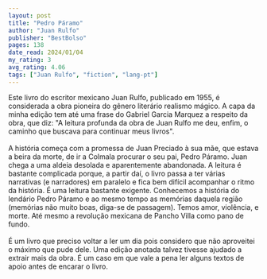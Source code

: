 ```yaml
---
layout: post
title: "Pedro Páramo"
author: "Juan Rulfo"
publisher: "BestBolso"
pages: 138
date_read: 2024/01/04
my_rating: 3
avg_rating: 4.06
tags: ["Juan Rulfo", "fiction", "lang-pt"]
---
```


Este livro do escritor mexicano Juan Rulfo, publicado em 1955, é considerada a obra pioneira do gênero literário realismo mágico. A capa da minha edição tem até uma frase do Gabriel Garcia Marquez a respeito da obra, que diz: "A leitura profunda da obra de Juan Rulfo me deu, enfim, o caminho que buscava para continuar meus livros".<br/><br/>A história começa com a promessa de Juan Preciado à sua mãe, que estava a beira da morte, de ir a Colmala procurar o seu pai, Pedro Páramo. Juan chega a uma aldeia desolada e aparentemente abandonada. A leitura é bastante complicada porque, a partir daí, o livro passa a ter várias narrativas (e narradores) em paralelo e fica bem difícil acompanhar o ritmo da história. É uma leitura bastante exigente. Conhecemos a história do lendário Pedro Páramo e ao mesmo tempo as memórias daquela região (memórias não muito boas, diga-se de passagem). Temos amor, violência, e morte. Até mesmo a revolução mexicana de Pancho Villa como pano de fundo. <br/><br/>É um livro que preciso voltar a ler um dia pois considero que não aproveitei o máximo que pude dele. Uma edição anotada talvez tivesse ajudado a extrair mais da obra. É um caso em que vale a pena ler alguns textos de apoio antes de encarar o livro.

